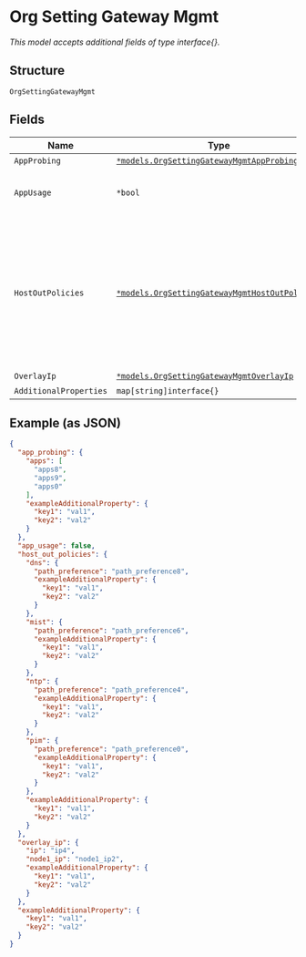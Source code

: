 
# Org Setting Gateway Mgmt

*This model accepts additional fields of type interface{}.*

## Structure

`OrgSettingGatewayMgmt`

## Fields

| Name | Type | Tags | Description |
|  --- | --- | --- | --- |
| `AppProbing` | [`*models.OrgSettingGatewayMgmtAppProbing`](../../doc/models/org-setting-gateway-mgmt-app-probing.md) | Optional | - |
| `AppUsage` | `*bool` | Optional | consumes uplink bandwidth, requires WA license |
| `HostOutPolicies` | [`*models.OrgSettingGatewayMgmtHostOutPolicies`](../../doc/models/org-setting-gateway-mgmt-host-out-policies.md) | Optional | optional, for some of the host-out traffic, the path preference can be specified by default, ECMP will be used from all available route/path available services: dns/mist/ntp/pim |
| `OverlayIp` | [`*models.OrgSettingGatewayMgmtOverlayIp`](../../doc/models/org-setting-gateway-mgmt-overlay-ip.md) | Optional | - |
| `AdditionalProperties` | `map[string]interface{}` | Optional | - |

## Example (as JSON)

```json
{
  "app_probing": {
    "apps": [
      "apps8",
      "apps9",
      "apps0"
    ],
    "exampleAdditionalProperty": {
      "key1": "val1",
      "key2": "val2"
    }
  },
  "app_usage": false,
  "host_out_policies": {
    "dns": {
      "path_preference": "path_preference8",
      "exampleAdditionalProperty": {
        "key1": "val1",
        "key2": "val2"
      }
    },
    "mist": {
      "path_preference": "path_preference6",
      "exampleAdditionalProperty": {
        "key1": "val1",
        "key2": "val2"
      }
    },
    "ntp": {
      "path_preference": "path_preference4",
      "exampleAdditionalProperty": {
        "key1": "val1",
        "key2": "val2"
      }
    },
    "pim": {
      "path_preference": "path_preference0",
      "exampleAdditionalProperty": {
        "key1": "val1",
        "key2": "val2"
      }
    },
    "exampleAdditionalProperty": {
      "key1": "val1",
      "key2": "val2"
    }
  },
  "overlay_ip": {
    "ip": "ip4",
    "node1_ip": "node1_ip2",
    "exampleAdditionalProperty": {
      "key1": "val1",
      "key2": "val2"
    }
  },
  "exampleAdditionalProperty": {
    "key1": "val1",
    "key2": "val2"
  }
}
```

